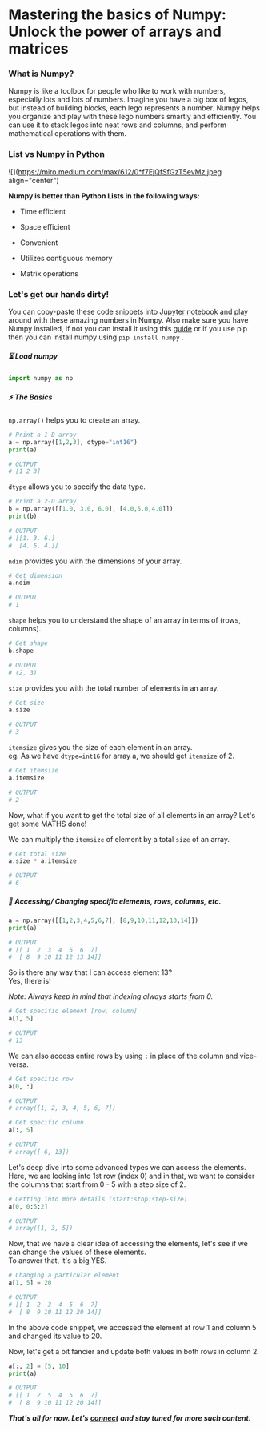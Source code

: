 # Mastering the basics of Numpy: Unlock the power of arrays and matrices

### What is Numpy?

Numpy is like a toolbox for people who like to work with numbers, especially lots and lots of numbers. Imagine you have a big box of legos, but instead of building blocks, each lego represents a number. Numpy helps you organize and play with these lego numbers smartly and efficiently. You can use it to stack legos into neat rows and columns, and perform mathematical operations with them.

### List vs Numpy in Python

![](https://miro.medium.com/max/612/0*f7EjQfSfGzT5evMz.jpeg align="center")

**Numpy is better than Python Lists in the following ways:**

* Time efficient
    
* Space efficient
    
* Convenient
    
* Utilizes contiguous memory
    
* Matrix operations
    

### Let's get our hands dirty!

You can copy-paste these code snippets into [Jupyter notebook](https://jupyter.org) and play around with these amazing numbers in Numpy. Also make sure you have Numpy installed, if not you can install it using this [guide](https://numpy.org/install/) or if you use pip then you can install numpy using `pip install numpy` .

##### ⏳ Load numpy

```python
import numpy as np
```

##### ⚡️ The Basics

`np.array()` helps you to create an array.

```python
# Print a 1-D array 
a = np.array([1,2,3], dtype="int16") 
print(a)

# OUTPUT
# [1 2 3]
```

`dtype` allows you to specify the data type.

```python
# Print a 2-D array
b = np.array([[1.0, 3.0, 6.0], [4.0,5.0,4.0]])
print(b)

# OUTPUT
# [[1. 3. 6.]
#  [4. 5. 4.]]
```

`ndim` provides you with the dimensions of your array.

```python
# Get dimension
a.ndim

# OUTPUT
# 1
```

`shape` helps you to understand the shape of an array in terms of (rows, columns).

```python
# Get shape
b.shape

# OUTPUT
# (2, 3)
```

`size` provides you with the total number of elements in an array.

```python
# Get size
a.size

# OUTPUT
# 3
```

`itemsize` gives you the size of each element in an array.  
eg. As we have `dtype=int16` for array a, we should get `itemsize` of 2.

```python
# Get itemsize
a.itemsize

# OUTPUT
# 2
```

Now, what if you want to get the total size of all elements in an array? Let's get some MATHS done!

We can multiply the `itemsize` of element by a total `size` of an array.

```python
# Get total size
a.size * a.itemsize

# OUTPUT
# 6
```

##### 🧩 Accessing/ Changing specific elements, rows, columns, etc.

```python
a = np.array([[1,2,3,4,5,6,7], [8,9,10,11,12,13,14]])
print(a)

# OUTPUT
# [[ 1  2  3  4  5  6  7]
#  [ 8  9 10 11 12 13 14]]
```

So is there any way that I can access element 13?  
Yes, there is!

*Note: Always keep in mind that indexing always starts from 0.*

```python
# Get specific element [row, column]
a[1, 5]

# OUTPUT
# 13
```

We can also access entire rows by using `:` in place of the column and vice-versa.

```python
# Get specific row
a[0, :]

# OUTPUT
# array([1, 2, 3, 4, 5, 6, 7])
```

```python
# Get specific column
a[:, 5]

# OUTPUT
# array([ 6, 13])
```

Let's deep dive into some advanced types we can access the elements.  
Here, we are looking into 1st row (index 0) and in that, we want to consider the columns that start from 0 - 5 with a step size of 2.

```python
# Getting into more details (start:stop:step-size)
a[0, 0:5:2]

# OUTPUT
# array([1, 3, 5])
```

Now, that we have a clear idea of accessing the elements, let's see if we can change the values of these elements.  
To answer that, it's a big YES.

```python
# Changing a particular element
a[1, 5] = 20

# OUTPUT
# [[ 1  2  3  4  5  6  7]
#  [ 8  9 10 11 12 20 14]]
```

In the above code snippet, we accessed the element at row 1 and column 5 and changed its value to 20.

Now, let's get a bit fancier and update both values in both rows in column 2.

```python
a[:, 2] = [5, 10]
print(a)

# OUTPUT
# [[ 1  2  5  4  5  6  7]
#  [ 8  9 10 11 12 20 14]]
```

***That's all for now. Let's*** [***connect***](https://www.linkedin.com/in/mrunankpawar/) ***and stay tuned for more such content.***
